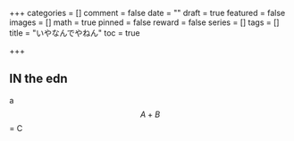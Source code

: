 +++
categories = []
comment = false
date = ""
draft = true
featured = false
images = []
math = true
pinned = false
reward = false
series = []
tags = []
title = "いやなんでやねん"
toc = true

+++
## IN the edn 
a
$$ A + B $$
 = C